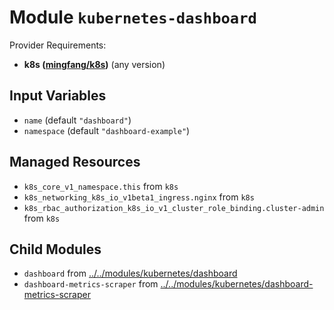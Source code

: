 
# Module `kubernetes-dashboard`

Provider Requirements:
* **k8s ([mingfang/k8s](https://registry.terraform.io/providers/mingfang/k8s/latest))** (any version)

## Input Variables
* `name` (default `"dashboard"`)
* `namespace` (default `"dashboard-example"`)

## Managed Resources
* `k8s_core_v1_namespace.this` from `k8s`
* `k8s_networking_k8s_io_v1beta1_ingress.nginx` from `k8s`
* `k8s_rbac_authorization_k8s_io_v1_cluster_role_binding.cluster-admin` from `k8s`

## Child Modules
* `dashboard` from [../../modules/kubernetes/dashboard](../../modules/kubernetes/dashboard)
* `dashboard-metrics-scraper` from [../../modules/kubernetes/dashboard-metrics-scraper](../../modules/kubernetes/dashboard-metrics-scraper)

